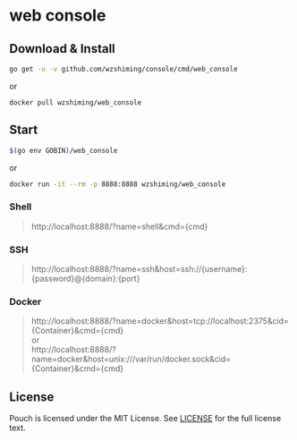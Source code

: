 # web console  

## Download & Install 

``` bash
go get -u -v github.com/wzshiming/console/cmd/web_console
```
or  
``` 
docker pull wzshiming/web_console 
```

## Start 

``` bash
$(go env GOBIN)/web_console
```
or 
``` bash
docker run -it --rm -p 8888:8888 wzshiming/web_console
```

### Shell  

> http://localhost:8888/?name=shell&cmd={cmd}  

### SSH  

> http://localhost:8888/?name=ssh&host=ssh://{username}:{password}@{domain}:{port}  

### Docker  

> http://localhost:8888/?name=docker&host=tcp://localhost:2375&cid={Container}&cmd={cmd}  
or  
> http://localhost:8888/?name=docker&host=unix:///var/run/docker.sock&cid={Container}&cmd={cmd}  

## License

Pouch is licensed under the MIT License. See [LICENSE](https://github.com/wzshiming/console/blob/master/LICENSE) for the full license text.